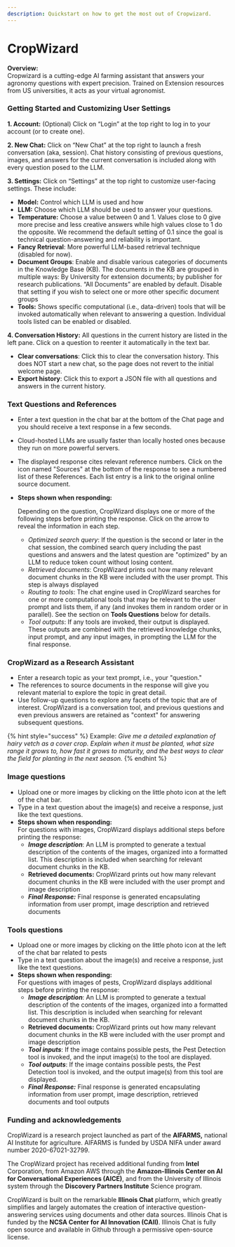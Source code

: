 ```yaml
---
description: Quickstart on how to get the most out of Cropwizard.
---
```


# CropWizard

**Overview:**\
Cropwizard is a cutting-edge AI farming assistant that answers your agronomy questions with expert precision. Trained on Extension resources from US universities, it acts as your virtual agronomist.

### **Getting Started and Customizing User Settings**

&#x20;**1. Account:** (Optional) Click on “Login” at the top right to log in to your account (or to create one).

&#x20;**2. New Chat:**  Click on “New Chat” at the top right to launch a fresh conversation (aka, session). Chat history consisting of previous questions, images, and answers for the current conversation is included along with every question posed to the LLM.

&#x20;**3. Settings:** Click on “Settings” at the top right to customize user-facing settings. These include:

* **Model:**  Control which LLM is used and how
* **LLM:**  Choose which LLM should be used to answer your questions.
* **Temperature:** Choose a value between 0 and 1.  Values close to 0 give more precise and less creative answers while high values close to 1 do the opposite. We recommend the default setting of 0.1 since the goal is technical question-answering and reliability is important.
* **Fancy Retrieval**:  More powerful LLM-based retrieval technique (disabled for now).
* **Document Groups**: Enable and disable various categories of documents in the Knowledge Base (KB). The documents in the KB are grouped in multiple ways: By University for extension documents; by publisher for research publications. “All Documents” are enabled by default. Disable that setting if you wish to select one or more other specific document groups
* **Tools:** Shows specific computational (i.e., data-driven) tools that will be invoked automatically when relevant to answering a question. Individual tools listed can be enabled or disabled.

&#x20;**4. Conversation History:**  All questions in the current history are listed in the left pane. Click on a question to reenter it automatically in the text bar.

* **Clear conversations**:  Click this to clear the conversation history. This does NOT start a new chat, so the page does not revert to the initial welcome page.
* **Export history**: Click this to export a JSON file with all questions and answers in the current history.

### **Text Questions and References**

* Enter a text question in the chat bar at the bottom of the Chat page and you should receive a text response in a few seconds.
* Cloud-hosted LLMs are usually faster than locally hosted ones because they run on more powerful servers.
* The displayed response cites relevant reference numbers. Click on the icon named "Sources" at the bottom of the response to see a numbered list of these References. Each list entry is a link to the original online source document.
*   **Steps shown when responding:**

    Depending on the question, CropWizard displays one or more of the following steps before printing the response. Click on the arrow to reveal the information in each step.

    * _Optimized search query_: If the question is the second or later in the chat session, the combined search query including the past questions and answers and the latest question are "optimized" by an LLM to reduce token count without losing content.
    * _Retrieved documents_: CropWizard prints out how many relevant document chunks in the KB were included with the user prompt. This step is always displayed
    * _Routing to tools_: The chat engine used in CropWizard searches for  one or more computational tools that may be relevant to the user prompt and lists them, if any (and invokes them in random order or in parallel). See the section on **Tools Questions** below for details.
    * _Tool outputs_: If any tools are invoked, their output is displayed. These outputs are combined with the retrieved knowledge chunks, input prompt, and any input images, in prompting the LLM for the final response.

### **CropWizard as a Research Assistant**

* Enter a research topic as your text prompt, i.e., your "question."
* The references to source documents in the response will give you relevant material to explore the topic in great detail.
* Use follow-up questions to explore any facets of the topic that are of interest. CropWizard is a conversation tool, and previous questions and even previous answers are retained as "context" for answering subsequent questions.

{% hint style="success" %}
Example: _Give me a detailed explanation of hairy vetch as a cover crop. Explain when it must be planted, what size range it grows to, how fast it grows to maturity, and the best ways to clear the field for planting in the next season._
{% endhint %}

### Image questions

* Upload one or more images by clicking on the little photo icon at the left of the chat bar.
* Type in a text question about the image(s) and receive a response, just like the text questions.
* **Steps shown when responding:**\
  For questions with images, CropWizard displays additional steps before printing the response:
  * _**Image description**_: An LLM is prompted to generate a textual description of the contents of the images, organized into a formatted list. This description is included when searching for relevant document chunks in the KB.
  * **Retrieved documents:** CropWizard prints out how many relevant document chunks in the KB were included with the user prompt and image description
  * _**Final Response:**_ Final response is generated encapsulating information from user prompt, image description and retrieved documents

### **Tools questions**

* Upload one or more images by clicking on the little photo icon at the left of the chat bar related to pests
* Type in a text question about the image(s) and receive a response, just like the text questions.
* **Steps shown when responding:**\
  For questions with images of pests, CropWizard displays additional steps before printing the response:
  * _**Image description**_: An LLM is prompted to generate a textual description of the contents of the images, organized into a formatted list. This description is included when searching for relevant document chunks in the KB.
  * **Retrieved documents:** CropWizard prints out how many relevant document chunks in the KB were included with the user prompt and image description
  * _**Tool inputs**_: If the image contains possible pests, the Pest Detection tool is invoked, and the input image(s) to the tool are displayed.
  * _**Tool outputs**_: If the image contains possible pests, the Pest Detection tool is invoked, and the output image(s) from this tool are displayed.
  * _**Final Response:**_ Final response is generated encapsulating information from user prompt, image description, retrieved documents and tool outputs

### Funding and acknowledgements

CropWizard is a research project launched as part of the **AIFARMS,** national AI Institute for agriculture. AIFARMS is funded by USDA NIFA under award number 2020-67021-32799.

The CropWizard project has received additional funding from **Intel** Corporation, from Amazon AWS through the **Amazon-Illinois Center on AI for Conversational Experiences (AICE)**, and from the University of Illinois system through the **Discovery Partners Institute** Science program.

CropWizard is built on the remarkable **Illinois Chat** platform, which greatly simplifies and largely automates the creation of interactive question-answering services using documents and other data sources. Illinois Chat is funded by the **NCSA Center for AI Innovation (CAII)**.  Illinois Chat is fully open source and available in Github through a permissive open-source license.
